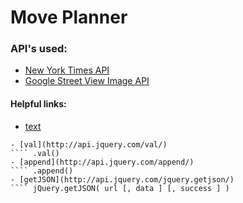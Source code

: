 # Move Planner

### API's used:
* [New York Times API](http://developer.nytimes.com/)
* [Google Street View Image API](https://developers.google.com/maps/documentation/streetview/intro)


#### Helpful links:
- [text](http://api.jquery.com/text/)
```` .text()
- [val](http://api.jquery.com/val/)
```` .val()
- [append](http://api.jquery.com/append/)
```` .append()
- [getJSON](http://api.jquery.com/jquery.getjson/)
```` jQuery.getJSON( url [, data ] [, success ] )
